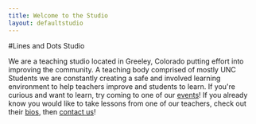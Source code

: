 ```yaml
---
title: Welcome to the Studio
layout: defaultstudio
---
```


#Lines and Dots Studio 

We are a teaching studio located in Greeley, Colorado putting effort into improving the community. A teaching body comprised of mostly UNC Students we are constantly creating a safe and involved learning environment to help teachers improve and students to learn. If you're curious and want to learn, try coming to one of our <a href="/studio">events</a>! If you already know you would like to take lessons from one of our teachers, check out their <a href="/peoplestudio">bios</a>, then <a href="/contactstudio">contact us</a>!

